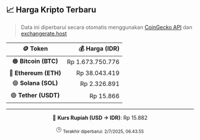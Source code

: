 

<!-- HARGA_KRIPTO -->
## 📈 Harga Kripto Terbaru

> Data ini diperbarui secara otomatis menggunakan [CoinGecko API](https://www.coingecko.com/) dan [exchangerate.host](https://exchangerate.host/)

<div align="center">

| 🪙 Token | 💰 Harga (IDR) |
|:------:|---------------:|
| 🟠 **Bitcoin (BTC)**   | Rp 1.673.750.776 |
| 🔵 **Ethereum (ETH)**  | Rp 38.043.419 |
| 🟣 **Solana (SOL)**    | Rp 2.326.891 |
| 🟢 **Tether (USDT)**   | Rp 15.866 |

---

💱 **Kurs Rupiah (USD → IDR)**: Rp 15.882

🕒 <sub>Terakhir diperbarui: 2/7/2025, 06.43.55</sub>

</div>
<!-- /HARGA_KRIPTO -->